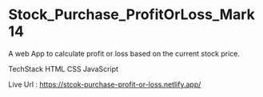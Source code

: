 # Stock_Purchase_ProfitOrLoss_Mark14

A web App to calculate profit or loss based on the current stock price.

TechStack
HTML
CSS
JavaScript

Live Url : https://stcok-purchase-profit-or-loss.netlify.app/
